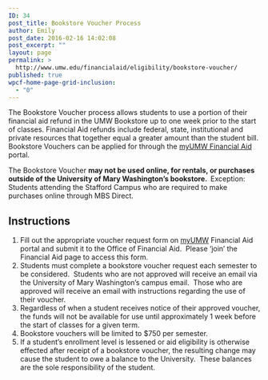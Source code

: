 ```yaml
---
ID: 34
post_title: Bookstore Voucher Process
author: Emily
post_date: 2016-02-16 14:02:08
post_excerpt: ""
layout: page
permalink: >
  http://www.umw.edu/financialaid/eligibility/bookstore-voucher/
published: true
wpcf-home-page-grid-inclusion:
  - "0"
---
```

The Bookstore Voucher process allows students to use a portion of their financial aid refund in the UMW Bookstore up to one week prior to the start of classes. Financial Aid refunds include federal, state, institutional and private resources that together equal a greater amount than the student bill. Bookstore Vouchers can be applied for through the <a href="https://orgsync.com/115365/chapter">myUMW Financial Aid</a> portal.

The Bookstore Voucher <strong>may not be used online, for rentals, or purchases outside of the University of Mary Washington’s bookstore.  </strong>Exception: Students attending the Stafford Campus who are required to make purchases online through MBS Direct.
<h2>Instructions</h2>
<ol>
 	<li>Fill out the appropriate voucher request form on <a href="https://auth.umw.edu/cas/login?service=https%3A%2F%2Forgsync.com%2Fcas%2Funiversity-of-mary-washington">myUMW</a> Financial Aid portal and submit it to the Office of Financial Aid.  Please ‘join’ the Financial Aid page to access this form.</li>
 	<li>Students must complete a bookstore voucher request each semester to be considered.  Students who are not approved will receive an email via the University of Mary Washington’s campus email.  Those who are approved will receive an email with instructions regarding the use of their voucher.</li>
 	<li>Regardless of when a student receives notice of their approved voucher, the funds will not be available for use until approximately 1 week before the start of classes for a given term.</li>
 	<li>Bookstore vouchers will be limited to $750 per semester.</li>
 	<li>If a student’s enrollment level is lessened or aid eligibility is otherwise effected after receipt of a bookstore voucher, the resulting change may cause the student to owe a balance to the University.  These balances are the sole responsibility of the student.</li>
</ol>